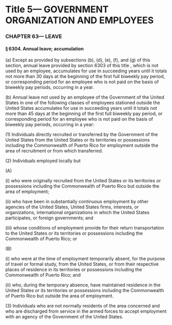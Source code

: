 
# Title 5— GOVERNMENT ORGANIZATION AND EMPLOYEES
### CHAPTER 63— LEAVE
#### § 6304. Annual leave; accumulation

(a) Except as provided by subsections (b), (d), (e), (f), and (g) of this section, annual leave provided by section 6303 of this title , which is not used by an employee, accumulates for use in succeeding years until it totals not more than 30 days at the beginning of the first full biweekly pay period, or corresponding period for an employee who is not paid on the basis of biweekly pay periods, occurring in a year.

(b) Annual leave not used by an employee of the Government of the United States in one of the following classes of employees stationed outside the United States accumulates for use in succeeding years until it totals not more than 45 days at the beginning of the first full biweekly pay period, or corresponding period for an employee who is not paid on the basis of biweekly pay periods, occurring in a year:

(1) Individuals directly recruited or transferred by the Government of the United States from the United States or its territories or possessions including the Commonwealth of Puerto Rico for employment outside the area of recruitment or from which transferred.

(2) Individuals employed locally but

(A)

(i) who were originally recruited from the United States or its territories or possessions including the Commonwealth of Puerto Rico but outside the area of employment;

(ii) who have been in substantially continuous employment by other agencies of the United States, United States firms, interests, or organizations, international organizations in which the United States participates, or foreign governments; and

(iii) whose conditions of employment provide for their return transportation to the United States or its territories or possessions including the Commonwealth of Puerto Rico; or

(B)

(i) who were at the time of employment temporarily absent, for the purpose of travel or formal study, from the United States, or from their respective places of residence in its territories or possessions including the Commonwealth of Puerto Rico; and

(ii) who, during the temporary absence, have maintained residence in the United States or its territories or possessions including the Commonwealth of Puerto Rico but outside the area of employment.

(3) Individuals who are not normally residents of the area concerned and who are discharged from service in the armed forces to accept employment with an agency of the Government of the United States.
